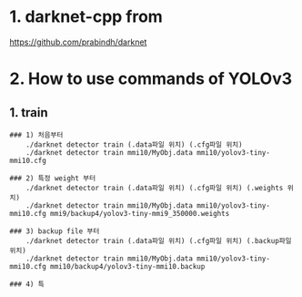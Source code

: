 # 1. darknet-cpp from
  https://github.com/prabindh/darknet

# 2. How to use commands of YOLOv3
## 1. train

    ### 1) 처음부터
        ./darknet detector train (.data파일 위치) (.cfg파일 위치)
        ./darknet detector train mmi10/MyObj.data mmi10/yolov3-tiny-mmi10.cfg

    ### 2) 특정 weight 부터
        ./darknet detector train (.data파일 위치) (.cfg파일 위치) (.weights 위치)
        ./darknet detector train mmi10/MyObj.data mmi10/yolov3-tiny-mmi10.cfg mmi9/backup4/yolov3-tiny-mmi9_350000.weights

    ### 3) backup file 부터
        ./darknet detector train (.data파일 위치) (.cfg파일 위치) (.backup파일 위치)
        ./darknet detector train mmi10/MyObj.data mmi10/yolov3-tiny-mmi10.cfg mmi10/backup4/yolov3-tiny-mmi10.backup

    ### 4) 특
